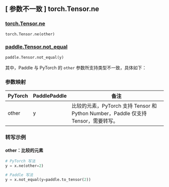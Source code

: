## [ 参数不一致 ] torch.Tensor.ne
### [torch.Tensor.ne](https://pytorch.org/docs/stable/generated/torch.Tensor.ne.html?highlight=ne)

```python
torch.Tensor.ne(other)
```

### [paddle.Tensor.not_equal](https://www.paddlepaddle.org.cn/documentation/docs/zh/develop/api/paddle/Tensor_cn.html#not-equal-y-name-none)

```python
paddle.Tensor.not_equal(y)
```

其中，Paddle 与 PyTorch 的 `other` 参数所支持类型不一致，具体如下：

### 参数映射
| PyTorch       | PaddlePaddle | 备注                                             |
| ------------- | ------------ | ----------------------------------------------- |
| other         | y            | 比较的元素，PyTorch 支持 Tensor 和 Python Number，Paddle 仅支持 Tensor，需要转写。                       |

### 转写示例
#### other：比较的元素
```python
# PyTorch 写法
y = x.ne(other=2)

# Paddle 写法
y = x.not_equal(y=paddle.to_tensor(2))
```
